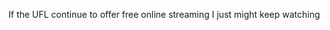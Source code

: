 <!--
id: 208138131
link: http://kevinisom.info/post/208138131/if-the-ufl-continue-to-offer-free-online-streaming
slug: if-the-ufl-continue-to-offer-free-online-streaming
date: Fri Oct 09 2009 17:03:37 GMT+1300 (NZDT)
raw: {"blog_name":"kevinisom","id":208138131,"post_url":"http://kevinisom.info/post/208138131/if-the-ufl-continue-to-offer-free-online-streaming","slug":"if-the-ufl-continue-to-offer-free-online-streaming","type":"text","date":"2009-10-09 04:03:37 GMT","timestamp":1255061017,"state":"published","format":"html","reblog_key":"7QzGG3cE","tags":[],"short_url":"http://tmblr.co/Zw68YyCP__J","highlighted":[],"feed_item":"http://twitter.com/kev_nz/statuses/4724183025","from_feed_id":"650289","note_count":0,"title":null,"body":"<p>If the UFL continue to offer free online streaming I just might keep watching</p>"}
publish: 2009-10-09
tags: 
title: null
-->


If the UFL continue to offer free online streaming I just might keep
watching


